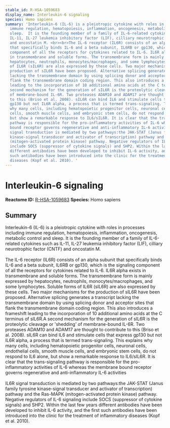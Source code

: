 ```yaml
---
stable_id: R-HSA-1059683
display_name: Interleukin-6 signaling
species: Homo sapiens
summary: 'Interleukin-6 (IL-6) is a pleiotropic cytokine with roles in processes including
  immune regulation, hematopoiesis, inflammation, oncogenesis, metabolic control and
  sleep.  It is the founding member of a family of IL-6-related cytokines such as
  IL-11, IL-27 leukemia inhibitory factor (LIF), cilliary neurotrophic factor (CNTF)
  and oncostatin M. <br><br>The IL-6 receptor (IL6R) consists of an alpha subunit
  that specifically binds IL-6 and a beta subunit, IL6RB or gp130, which is the signaling
  component of all the receptors for cytokines related to IL-6. IL6R alpha exists
  in transmembrane and soluble forms. The transmembrane form is mainly expressed by
  hepatocytes, neutrophils, monocytes/macrophages, and some lymphocytes. Soluble forms
  of IL6R (sIL6R) are also expressed by these cells. Two major mechanisms for the
  production of sIL6R have been proposed. Alternative splicing generates a transcript
  lacking the transmembrane domain by using splicing donor and acceptor sites that
  flank the transmembrane domain coding region. This also introduces a frameshift
  leading to the incorporation of 10 additional amino acids at the C terminus of sIL6R.A
  second mechanism for the generation of sIL6R is the proteolytic cleavage or ''shedding''
  of membrane-bound IL-6R. Two proteases ADAM10 and ADAM17 are thought to contribute
  to this (Briso et al. 2008). sIL6R can bind IL6 and stimulate cells that express
  gp130 but not IL6R alpha, a process that is termed trans-signaling. This explains
  why many cells, including hematopoietic progenitor cells, neuronal cells, endothelial
  cells, smooth muscle cells, and embryonic stem cells, do not respond to IL6 alone,
  but show a remarkable response to IL6/sIL6R. It is clear that the trans-signaling
  pathway is responsible for the pro-inflammatory activities of IL-6 whereas the membrane
  bound receptor governs regenerative and anti-inflammatory IL-6 activities<br><br>IL6R
  signal transduction is mediated by two pathways:the JAK-STAT (Janus family tyrosine
  kinase-signal transducer and activator of transcription) pathway and the Ras-MAPK
  (mitogen-activated protein kinase) pathway. Negative regulators of IL-6 signaling
  include SOCS (suppressor of cytokine signals) and SHP2. Within the last few years
  different antibodies have been developed to inhibit IL-6 activity, and the first
  such antibodies have been introduced into the clinic for the treatment of inflammatory
  diseases (Kopf et al. 2010). '
---
```


# Interleukin-6 signaling
**Reactome ID:** [R-HSA-1059683](https://reactome.org/content/detail/R-HSA-1059683)
**Species:** Homo sapiens

## Summary

Interleukin-6 (IL-6) is a pleiotropic cytokine with roles in processes including immune regulation, hematopoiesis, inflammation, oncogenesis, metabolic control and sleep.  It is the founding member of a family of IL-6-related cytokines such as IL-11, IL-27 leukemia inhibitory factor (LIF), cilliary neurotrophic factor (CNTF) and oncostatin M. <br><br>The IL-6 receptor (IL6R) consists of an alpha subunit that specifically binds IL-6 and a beta subunit, IL6RB or gp130, which is the signaling component of all the receptors for cytokines related to IL-6. IL6R alpha exists in transmembrane and soluble forms. The transmembrane form is mainly expressed by hepatocytes, neutrophils, monocytes/macrophages, and some lymphocytes. Soluble forms of IL6R (sIL6R) are also expressed by these cells. Two major mechanisms for the production of sIL6R have been proposed. Alternative splicing generates a transcript lacking the transmembrane domain by using splicing donor and acceptor sites that flank the transmembrane domain coding region. This also introduces a frameshift leading to the incorporation of 10 additional amino acids at the C terminus of sIL6R.A second mechanism for the generation of sIL6R is the proteolytic cleavage or 'shedding' of membrane-bound IL-6R. Two proteases ADAM10 and ADAM17 are thought to contribute to this (Briso et al. 2008). sIL6R can bind IL6 and stimulate cells that express gp130 but not IL6R alpha, a process that is termed trans-signaling. This explains why many cells, including hematopoietic progenitor cells, neuronal cells, endothelial cells, smooth muscle cells, and embryonic stem cells, do not respond to IL6 alone, but show a remarkable response to IL6/sIL6R. It is clear that the trans-signaling pathway is responsible for the pro-inflammatory activities of IL-6 whereas the membrane bound receptor governs regenerative and anti-inflammatory IL-6 activities<br><br>IL6R signal transduction is mediated by two pathways:the JAK-STAT (Janus family tyrosine kinase-signal transducer and activator of transcription) pathway and the Ras-MAPK (mitogen-activated protein kinase) pathway. Negative regulators of IL-6 signaling include SOCS (suppressor of cytokine signals) and SHP2. Within the last few years different antibodies have been developed to inhibit IL-6 activity, and the first such antibodies have been introduced into the clinic for the treatment of inflammatory diseases (Kopf et al. 2010). 
